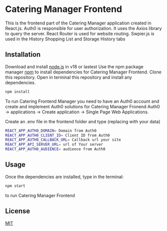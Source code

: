 # Catering Manager Frontend

This is the frontend part of the Catering Manager application created in React.js.
Auth0 is responsible for user authorization.
It uses the Axios library to query the server.
React Router is used for website routing.
Swpier.js is used in the History Shopping List and Storage History tabs

## Installation
Download and install [node.js](https://nodejs.org/en) in v18 or lastest
Use the npm package manager [npm](https://www.npmjs.com/) to install dependencies for Catering Manager Frontend.
Clone this repository. Open in terminal this repository and install any dependencies.
```bash
npm install
```
To run Catering Frontend Manager you need to have an Auth0 account and create and implement Auth0 solutions for Catering Manager Fronend
Auth0 -> applications -> Create application -> Single Page Web Applications.

Create an .env file in the frontend folder and type (replacing with your data)
```bash
REACT_APP_AUTH0_DOMAIN= Domain from Auth0
REACT_APP_AUTH0_CLIENT_ID= Client ID from Auth0
REACT_APP_AUTH0_CALLBACK_URL= Callback url your site
REACT_APP_API_SERVER_URL= url of Your server
REACT_APP_AUTH0_AUDIENCE= audience from Auth0
```


## Usage

Once the dependencies are installed, type in the terminal:
```bash
npm start
```
to run Catering Manager Frontend 


## License

[MIT](https://choosealicense.com/licenses/mit/)
